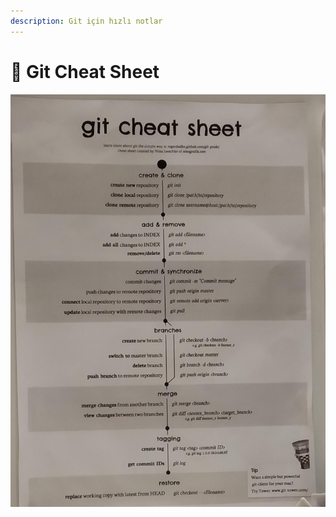 ```yaml
---
description: Git için hızlı notlar
---
```


# 🤸‍ Git Cheat Sheet

![](../../.gitbook/assets/image%20%2899%29.png)

